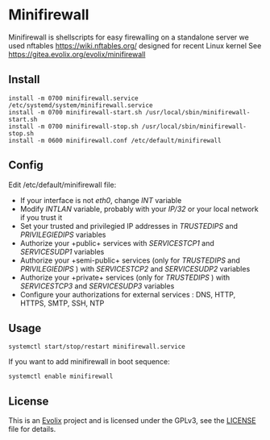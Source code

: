 Minifirewall
=========

Minifirewall is shellscripts for easy firewalling on a standalone server
we used nftables https://wiki.nftables.org/ designed for recent Linux kernel
See https://gitea.evolix.org/evolix/minifirewall

## Install

~~~
install -m 0700 minifirewall.service /etc/systemd/system/minifirewall.service
install -m 0700 minifirewall-start.sh /usr/local/sbin/minifirewall-start.sh
install -m 0700 minifirewall-stop.sh /usr/local/sbin/minifirewall-stop.sh
install -m 0600 minifirewall.conf /etc/default/minifirewall
~~~

## Config

Edit /etc/default/minifirewall file:

* If your interface is not _eth0_, change *INT* variable
* Modify *INTLAN* variable, probably with your *IP/32* or your local network if you trust it
* Set your trusted and privilegied IP addresses in *TRUSTEDIPS* and *PRIVILEGIEDIPS* variables
* Authorize your +public+ services with *SERVICESTCP1* and *SERVICESUDP1* variables
* Authorize your +semi-public+ services (only for *TRUSTEDIPS* and *PRIVILEGIEDIPS* ) with *SERVICESTCP2* and *SERVICESUDP2* variables
* Authorize your +private+ services (only for *TRUSTEDIPS* ) with *SERVICESTCP3* and *SERVICESUDP3* variables
* Configure your authorizations for external services : DNS, HTTP, HTTPS, SMTP, SSH, NTP

## Usage

~~~
systemctl start/stop/restart minifirewall.service
~~~

If you want to add minifirewall in boot sequence:

~~~
systemctl enable minifirewall
~~~

## License

This is an [Evolix](https://evolix.com) project and is licensed
under the GPLv3, see the [LICENSE](LICENSE) file for details.
